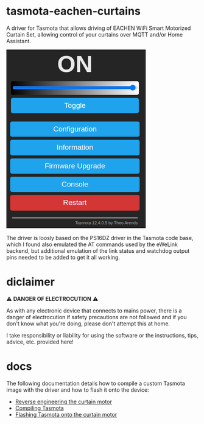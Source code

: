 # tasmota-eachen-curtains

A driver for Tasmota that allows driving of EACHEN WiFi Smart Motorized Curtain Set, allowing control of your curtains over MQTT and/or Home Assistant.

![alt text](docs/images/main.png?raw=true?raw=true)

The driver is loosly based on the PS16DZ driver in the Tasmota code base, which I found also emulated the AT commands used by the eWeLink backend, but additional emulation of the link status and watchdog output pins needed to be added to get it all working.

# diclaimer

:warning: **DANGER OF ELECTROCUTION** :warning:

As with any electronic device that connects to mains power, there is a danger of electrocution if safety precautions are not followed and if you don't know what you're doing, please don't attempt this at home.

I take responsibility or liability for using the software or the instructions, tips, advice, etc. provided here!

# docs

The following documentation details how to compile a custom Tasmota image with the driver and how to flash it onto the device:

- [Reverse engineering the curtain motor](docs/reverse-engineering.md)
- [Compiling Tasmota](docs/compiling-tasmota.md)
- [Flashing Tasmota onto the curtain motor](docs/compiling-tasmota.md)
